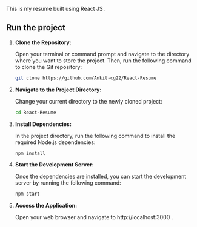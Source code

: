 This is my resume built using React JS .

Run the project
-----------------
1. **Clone the Repository:**

   Open your terminal or command prompt and navigate to the directory where you want to store the project. Then, run the following command to clone the Git repository:

   ```bash
   git clone https://github.com/Ankit-cg22/React-Resume
   ```
2. **Navigate to the Project Directory:**

   Change your current directory to the newly cloned project:

   ```bash
   cd React-Resume
   ```

3. **Install Dependencies:**

   In the project directory, run the following command to install the required Node.js dependencies:

   ```bash
   npm install
   ```

4. **Start the Development Server:**

   Once the dependencies are installed, you can start the development server by running the following command:
    
   ```bash
   npm start
   ```

5. **Access the Application:**

   Open your web browser and navigate to http://localhost:3000 .
   
